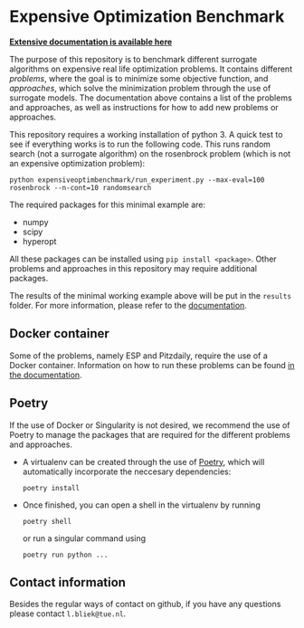 # Expensive Optimization Benchmark

[**Extensive documentation is available here**](http://algtudelft.github.io/ExpensiveOptimBenchmark/)

<!-- TODO: Better name! -->

<!-- TODO: Insert general idea of why this benchmark is needed here -->

The purpose of this repository is to benchmark different surrogate algorithms on expensive real life optimization problems. It contains different *problems*, where the goal is to minimize some objective function, and *approaches*, which solve the minimization problem through the use of surrogate models. The documentation above contains a list of the problems and approaches, as well as instructions for how to add new problems or approaches.

This repository requires a working installation of python 3. A quick test to see if everything works is to run the following code. This runs random search (not a surrogate algorithm) on the rosenbrock problem (which is not an expensive optimization problem):

`python expensiveoptimbenchmark/run_experiment.py --max-eval=100 rosenbrock --n-cont=10 randomsearch`

The required packages for this minimal example are:
- numpy
- scipy
- hyperopt

All these packages can be installed using `pip install <package>`. Other problems and approaches in this repository may require additional packages.

The results of the minimal working example above will be put in the `results` folder. For more information, please refer to the [documentation](http://algtudelft.github.io/ExpensiveOptimBenchmark/).

## Docker container

Some of the problems, namely ESP and Pitzdaily, require the use of a Docker container. Information on how to run these problems can be found [in the documentation](https://algtudelft.github.io/ExpensiveOptimBenchmark/running_experiments.html).

## Poetry

If the use of Docker or Singularity is not desired, we recommend the use of Poetry to manage the packages that are required for the different problems and approaches.

- A virtualenv can be created through the use of [Poetry](https://github.com/python-poetry/poetry), which will automatically incorporate the neccesary dependencies:
    ```
    poetry install
    ```
- Once finished, you can open a shell in the virtualenv by running
    ```
    poetry shell
    ```
    or run a singular command using
    ```
    poetry run python ...
    ```
<!-- TODO: Once added, add method for running approach here -->


## Contact information

Besides the regular ways of contact on github, if you have any questions please contact `l.bliek@tue.nl`.
